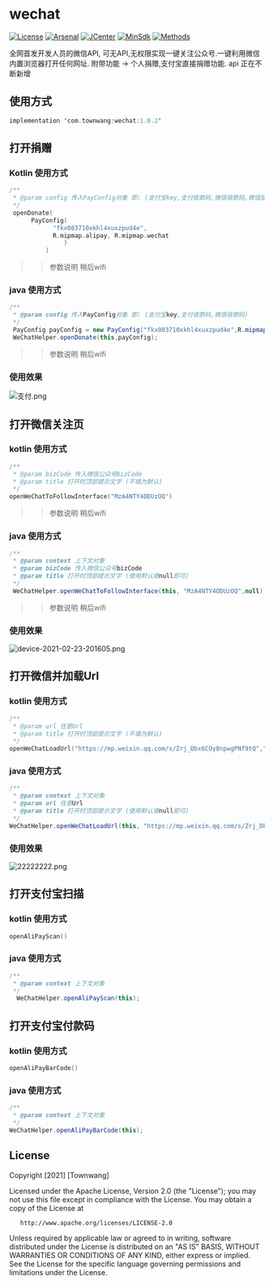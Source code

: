 # wechat
[![License](https://img.shields.io/badge/License%20-Apache%202-337ab7.svg)](https://www.apache.org/licenses/LICENSE-2.0)
[![Arsenal](https://img.shields.io/badge/Arsenal%20-%20SmartRefresh-4cae4c.svg)](#)
[![JCenter](https://img.shields.io/badge/%20JCenter%20-1.0.2-5bc0de.svg)](https://bintray.com/townwang/WeChat/wechat/_latestVersion)
[![MinSdk](https://img.shields.io/badge/%20MinSdk%20-%2012%2B%20-f0ad4e.svg)](https://android-arsenal.com/api?level=12)
[![Methods](https://img.shields.io/badge/Methods%20%7C%20Size%20-%2031%20%7C%2018.2%20KB-d9534f.svg)](#)

全网首发开发人员的微信API, 可无API,无权限实现一键关注公众号.一键利用微信内置浏览器打开任何网址. 附带功能 -> 个人捐赠,支付宝直接捐赠功能. api 正在不断新增

## 使用方式
```kotlin
implementation 'com.townwang:wechat:1.0.2'
```
## 打开捐赠

### Kotlin 使用方式
```kotlin
/**
 * @param config 传入PayConfig对象 即: (支付宝key,支付收款码,微信收款码,微信提示消息[可选参数],支付宝提示消息[可选参数])
 */
 openDonate(
      PayConfig(
            "fkx083710xkhl4xuxzpud4e",
            R.mipmap.alipay, R.mipmap.wechat
               )
          )
```
>> 参数说明 稍后wifi

### java 使用方式
```java
/**
 * @param config 传入PayConfig对象 即: (支付宝key,支付收款码,微信收款码)
 */
 PayConfig payConfig = new PayConfig("fkx083710xkhl4xuxzpud4e",R.mipmap.alipay, R.mipmap.wechat,null,null);
 WeChatHelper.openDonate(this,payConfig);
```
>> 参数说明 稍后wifi
### 使用效果
![支付.png](https://i.loli.net/2021/02/23/AqX6DLNmtv1TQiM.png)
## 打开微信关注页
### kotlin 使用方式
```kotlin
/**
 * @param bizCode 传入微信公众号bizCode
 * @param title 打开时顶部提示文字 (不填为默认)
 */
openWeChatToFollowInterface("MzA4NTY4ODUzOQ")
```
>> 参数说明 稍后wifi
### java 使用方式
```java
/**
 * @param context 上下文对象
 * @param bizCode 传入微信公众号bizCode
 * @param title 打开时顶部提示文字 (使用默认填null即可)
 */
 WeChatHelper.openWeChatToFollowInterface(this, "MzA4NTY4ODUzOQ",null);
```
>> 参数说明 稍后wifi
### 使用效果
![device-2021-02-23-201605.png](https://i.loli.net/2021/02/23/bwcaiLTnN9KRPjk.png)
## 打开微信并加载Url
### kotlin 使用方式
```kotlin
/**
 * @param url 任意Url
 * @param title 打开时顶部提示文字 (不填为默认)
 */
openWeChatLoadUrl("https://mp.weixin.qq.com/s/Zrj_Dbx6COy8npwgPNf9tQ","在下方留言代表你来过")
```
### java 使用方式
```java
/**
 * @param context 上下文对象
 * @param url 任意Url
 * @param title 打开时顶部提示文字 (使用默认填null即可)
 */
WeChatHelper.openWeChatLoadUrl(this, "https://mp.weixin.qq.com/s/Zrj_Dbx6COy8npwgPNf9tQ","在下方留言代表你来过");
```
### 使用效果
![22222222.png](https://i.loli.net/2021/02/23/RhbdGDFVoAgyUSj.png)
## 打开支付宝扫描
### kotlin 使用方式
```kotlin
openAliPayScan()
```
### java 使用方式
```java
/**
 * @param context 上下文对象
 */
  WeChatHelper.openAliPayScan(this);
```

## 打开支付宝付款码
### kotlin 使用方式
```kotlin
openAliPayBarCode()
```
### java 使用方式
```java
/**
 * @param context 上下文对象
 */
WeChatHelper.openAliPayBarCode(this);
```
## License
  Copyright [2021] [Townwang]
  
   Licensed under the Apache License, Version 2.0 (the "License");
   you may not use this file except in compliance with the License.
   You may obtain a copy of the License at

       http://www.apache.org/licenses/LICENSE-2.0

   Unless required by applicable law or agreed to in writing, software
   distributed under the License is distributed on an "AS IS" BASIS,
   WITHOUT WARRANTIES OR CONDITIONS OF ANY KIND, either express or implied.
   See the License for the specific language governing permissions and
   limitations under the License.

